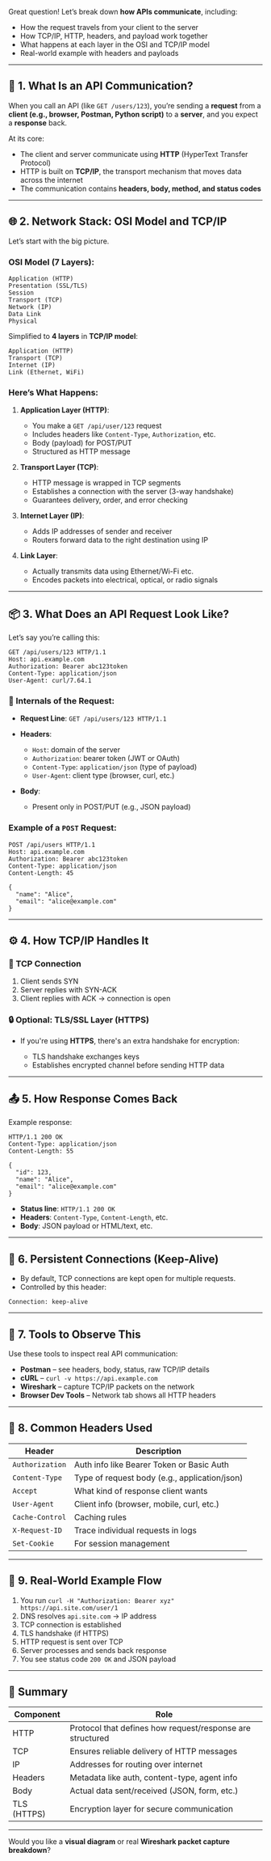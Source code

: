 Great question! Let’s break down **how APIs communicate**, including:

* How the request travels from your client to the server
* How TCP/IP, HTTP, headers, and payload work together
* What happens at each layer in the OSI and TCP/IP model
* Real-world example with headers and payloads

---

## 🔧 1. What Is an API Communication?

When you call an API (like `GET /users/123`), you’re sending a **request** from a **client (e.g., browser, Postman, Python script)** to a **server**, and you expect a **response** back.

At its core:

* The client and server communicate using **HTTP** (HyperText Transfer Protocol)
* HTTP is built on **TCP/IP**, the transport mechanism that moves data across the internet
* The communication contains **headers, body, method, and status codes**

---

## 🌐 2. Network Stack: OSI Model and TCP/IP

Let’s start with the big picture.

### OSI Model (7 Layers):

```
Application (HTTP)
Presentation (SSL/TLS)
Session
Transport (TCP)
Network (IP)
Data Link
Physical
```

Simplified to **4 layers** in **TCP/IP model**:

```
Application (HTTP)
Transport (TCP)
Internet (IP)
Link (Ethernet, WiFi)
```

### Here’s What Happens:

1. **Application Layer (HTTP)**:

   * You make a `GET /api/user/123` request
   * Includes headers like `Content-Type`, `Authorization`, etc.
   * Body (payload) for POST/PUT
   * Structured as HTTP message

2. **Transport Layer (TCP)**:

   * HTTP message is wrapped in TCP segments
   * Establishes a connection with the server (3-way handshake)
   * Guarantees delivery, order, and error checking

3. **Internet Layer (IP)**:

   * Adds IP addresses of sender and receiver
   * Routers forward data to the right destination using IP

4. **Link Layer**:

   * Actually transmits data using Ethernet/Wi-Fi etc.
   * Encodes packets into electrical, optical, or radio signals

---

## 📦 3. What Does an API Request Look Like?

Let’s say you’re calling this:

```http
GET /api/users/123 HTTP/1.1
Host: api.example.com
Authorization: Bearer abc123token
Content-Type: application/json
User-Agent: curl/7.64.1
```

### 🧠 Internals of the Request:

* **Request Line**:
  `GET /api/users/123 HTTP/1.1`

* **Headers**:

  * `Host`: domain of the server
  * `Authorization`: bearer token (JWT or OAuth)
  * `Content-Type`: `application/json` (type of payload)
  * `User-Agent`: client type (browser, curl, etc.)

* **Body**:

  * Present only in POST/PUT (e.g., JSON payload)

### Example of a `POST` Request:

```http
POST /api/users HTTP/1.1
Host: api.example.com
Authorization: Bearer abc123token
Content-Type: application/json
Content-Length: 45

{
  "name": "Alice",
  "email": "alice@example.com"
}
```

---

## ⚙️ 4. How TCP/IP Handles It

### 🔄 TCP Connection

1. Client sends SYN
2. Server replies with SYN-ACK
3. Client replies with ACK → connection is open

### 🔒 Optional: TLS/SSL Layer (HTTPS)

* If you're using **HTTPS**, there's an extra handshake for encryption:

  * TLS handshake exchanges keys
  * Establishes encrypted channel before sending HTTP data

---

## 📤 5. How Response Comes Back

Example response:

```http
HTTP/1.1 200 OK
Content-Type: application/json
Content-Length: 55

{
  "id": 123,
  "name": "Alice",
  "email": "alice@example.com"
}
```

* **Status line**: `HTTP/1.1 200 OK`
* **Headers**: `Content-Type`, `Content-Length`, etc.
* **Body**: JSON payload or HTML/text, etc.

---

## 🧵 6. Persistent Connections (Keep-Alive)

* By default, TCP connections are kept open for multiple requests.
* Controlled by this header:

```http
Connection: keep-alive
```

---

## 🧰 7. Tools to Observe This

Use these tools to inspect real API communication:

* **Postman** – see headers, body, status, raw TCP/IP details
* **cURL** – `curl -v https://api.example.com`
* **Wireshark** – capture TCP/IP packets on the network
* **Browser Dev Tools** – Network tab shows all HTTP headers

---

## 🔁 8. Common Headers Used

| Header          | Description                                   |
| --------------- | --------------------------------------------- |
| `Authorization` | Auth info like Bearer Token or Basic Auth     |
| `Content-Type`  | Type of request body (e.g., application/json) |
| `Accept`        | What kind of response client wants            |
| `User-Agent`    | Client info (browser, mobile, curl, etc.)     |
| `Cache-Control` | Caching rules                                 |
| `X-Request-ID`  | Trace individual requests in logs             |
| `Set-Cookie`    | For session management                        |

---

## 🧪 9. Real-World Example Flow

1. You run `curl -H "Authorization: Bearer xyz" https://api.site.com/user/1`
2. DNS resolves `api.site.com` → IP address
3. TCP connection is established
4. TLS handshake (if HTTPS)
5. HTTP request is sent over TCP
6. Server processes and sends back response
7. You see status code `200 OK` and JSON payload

---

## 🧠 Summary

| Component   | Role                                                      |
| ----------- | --------------------------------------------------------- |
| HTTP        | Protocol that defines how request/response are structured |
| TCP         | Ensures reliable delivery of HTTP messages                |
| IP          | Addresses for routing over internet                       |
| Headers     | Metadata like auth, content-type, agent info              |
| Body        | Actual data sent/received (JSON, form, etc.)              |
| TLS (HTTPS) | Encryption layer for secure communication                 |

---

Would you like a **visual diagram** or real **Wireshark packet capture breakdown**?
